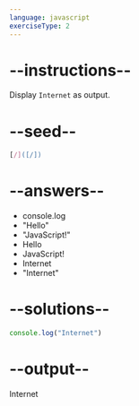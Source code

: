 ```yaml
---
language: javascript
exerciseType: 2
---
```


# --instructions--

Display `Internet` as output.

# --seed--

```javascript
[/]([/])
```

# --answers--

- console.log
- "Hello"
- "JavaScript!"
- Hello
- JavaScript!
- Internet
- "Internet"

# --solutions--

```javascript
console.log("Internet")
```

# --output--

Internet

